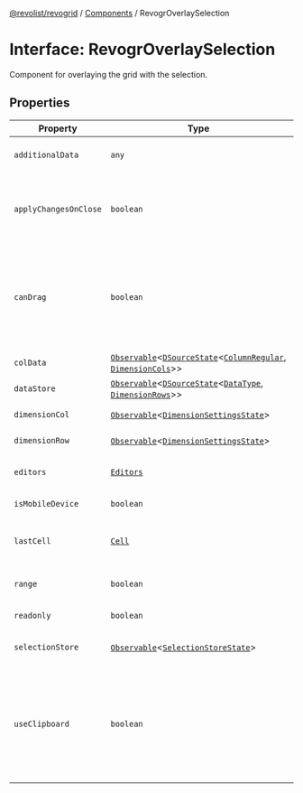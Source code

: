 [@revolist/revogrid](README.md) / [Components](Namespace.Components.md) / RevogrOverlaySelection

# Interface: RevogrOverlaySelection

Component for overlaying the grid with the selection.

## Properties

| Property | Type | Description | Defined in |
| ------ | ------ | ------ | ------ |
| `additionalData` | `any` | Additional data to pass to renderer. | [src/components.d.ts:530](https://github.com/revolist/revogrid/blob/2a9402fdf050fa45d175b041168181a63cd72777/src/components.d.ts#L530) |
| `applyChangesOnClose` | `boolean` | If true applys changes when cell closes if not Escape. | [src/components.d.ts:534](https://github.com/revolist/revogrid/blob/2a9402fdf050fa45d175b041168181a63cd72777/src/components.d.ts#L534) |
| `canDrag` | `boolean` | Enable revogr-order-editor component (read more in revogr-order-editor component). Allows D&D. | [src/components.d.ts:538](https://github.com/revolist/revogrid/blob/2a9402fdf050fa45d175b041168181a63cd72777/src/components.d.ts#L538) |
| `colData` | [`Observable`](TypeAlias.Observable.md)\<[`DSourceState`](TypeAlias.DSourceState.md)\<[`ColumnRegular`](Interface.ColumnRegular.md), [`DimensionCols`](TypeAlias.DimensionCols.md)\>\> | Column data store. | [src/components.d.ts:542](https://github.com/revolist/revogrid/blob/2a9402fdf050fa45d175b041168181a63cd72777/src/components.d.ts#L542) |
| `dataStore` | [`Observable`](TypeAlias.Observable.md)\<[`DSourceState`](TypeAlias.DSourceState.md)\<[`DataType`](TypeAlias.DataType.md), [`DimensionRows`](TypeAlias.DimensionRows.md)\>\> | Row data store. | [src/components.d.ts:546](https://github.com/revolist/revogrid/blob/2a9402fdf050fa45d175b041168181a63cd72777/src/components.d.ts#L546) |
| `dimensionCol` | [`Observable`](TypeAlias.Observable.md)\<[`DimensionSettingsState`](Interface.DimensionSettingsState.md)\> | Dimension settings X. | [src/components.d.ts:550](https://github.com/revolist/revogrid/blob/2a9402fdf050fa45d175b041168181a63cd72777/src/components.d.ts#L550) |
| `dimensionRow` | [`Observable`](TypeAlias.Observable.md)\<[`DimensionSettingsState`](Interface.DimensionSettingsState.md)\> | Dimension settings Y. | [src/components.d.ts:554](https://github.com/revolist/revogrid/blob/2a9402fdf050fa45d175b041168181a63cd72777/src/components.d.ts#L554) |
| `editors` | [`Editors`](TypeAlias.Editors.md) | Custom editors register. | [src/components.d.ts:558](https://github.com/revolist/revogrid/blob/2a9402fdf050fa45d175b041168181a63cd72777/src/components.d.ts#L558) |
| `isMobileDevice` | `boolean` | Is mobile view mode. | [src/components.d.ts:562](https://github.com/revolist/revogrid/blob/2a9402fdf050fa45d175b041168181a63cd72777/src/components.d.ts#L562) |
| `lastCell` | [`Cell`](Interface.Cell.md) | Last real coordinates positions + 1. | [src/components.d.ts:566](https://github.com/revolist/revogrid/blob/2a9402fdf050fa45d175b041168181a63cd72777/src/components.d.ts#L566) |
| `range` | `boolean` | Range selection allowed. | [src/components.d.ts:570](https://github.com/revolist/revogrid/blob/2a9402fdf050fa45d175b041168181a63cd72777/src/components.d.ts#L570) |
| `readonly` | `boolean` | Readonly mode. | [src/components.d.ts:574](https://github.com/revolist/revogrid/blob/2a9402fdf050fa45d175b041168181a63cd72777/src/components.d.ts#L574) |
| `selectionStore` | [`Observable`](TypeAlias.Observable.md)\<[`SelectionStoreState`](TypeAlias.SelectionStoreState.md)\> | Selection, range, focus. | [src/components.d.ts:578](https://github.com/revolist/revogrid/blob/2a9402fdf050fa45d175b041168181a63cd72777/src/components.d.ts#L578) |
| `useClipboard` | `boolean` | Enable revogr-clipboard component (read more in revogr-clipboard component). Allows copy/paste. | [src/components.d.ts:582](https://github.com/revolist/revogrid/blob/2a9402fdf050fa45d175b041168181a63cd72777/src/components.d.ts#L582) |
